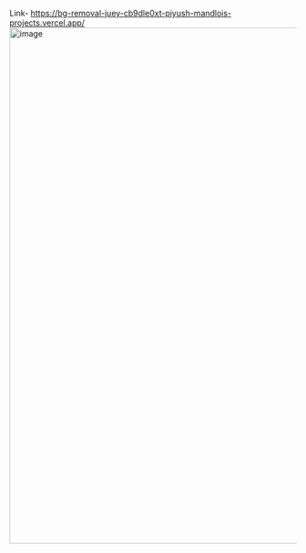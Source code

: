 Link- https://bg-removal-juey-cb9dle0xt-piyush-mandlois-projects.vercel.app/
<img width="1896" height="906" alt="image" src="https://github.com/user-attachments/assets/af4aa125-beec-4bea-a943-9f0447437d8d" />
